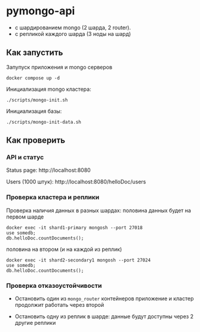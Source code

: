 # pymongo-api 

- с шардированием mongo (2 шарда, 2 router).
- с репликой каждого шарда (3 ноды на шард)


## Как запустить

Запупуск приложения и mongo серверов

```shell
docker compose up -d
```

Инициализация mongo кластера:

```shell
./scripts/mongo-init.sh
```

Инициализация базы:

```shell
./scripts/mongo-init-data.sh
```


## Как проверить

### API и статус

Status page:
http://localhost:8080

Users (1000 штук):
http://localhost:8080/helloDoc/users

### Проверка кластера и реплики

Проверка наличия данных в разных шардах:
половина данных будет на первом шарде 

```shell
docker exec -it shard1-primary mongosh --port 27018
use somedb;
db.helloDoc.countDocuments(); 
```

половина на втором (и на каждой из реплик)
```shell
docker exec -it shard2-secondary1 mongosh --port 27024
use somedb;
db.helloDoc.countDocuments(); 
```

### Проверка отказоустойчивости

- Остановить один из `mongo_router` контейнеров
приложение и кластер продолжит работать через второй

- Остановить одну из реплик в шарде:
  данные будут доступны через 2 другие реплики